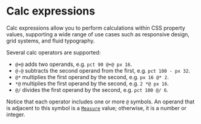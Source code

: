 # Calc expressions

Calc expressions allow you to perform calculations within CSS property values, supporting a wide range of use cases such as responsive design, grid systems, and fluid typography.

Several calc operators are supported:
* `@+@` adds two operands, e.g. `pct 90 @+@ px 16`.
* `@-@` subtracts the second operand from the first, e.g. `pct 100 - px 32`.
* `@*` multiplies the first operand by the second, e.g. `px 16 @* 2`.
* `*@` multiplies the first operand by the second, e.g. `2 *@ px 16`.
* `@/` divides the first operand by the second, e.g. `pct 100 @/ 6`.

Notice that each operator includes one or more `@` symbols. An operand that is adjacent to this symbol is a [`Measure`](./values.md#the-measure-type) value; otherwise, it is a number or integer.
